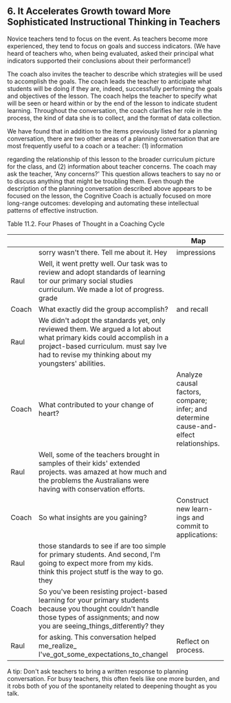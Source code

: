 ## 6. It Accelerates Growth toward More Sophisticated Instructional Thinking in Teachers

Novice teachers tend to focus on the event. As teachers become more experienced, they tend to focus on goals and success indicators. (We have heard of teachers who, when being evaluated, asked their principal what indicators supported their conclusions about their performance!)

The coach also invites the teacher to describe which strategies will be used to accomplish the goals. The coach leads the teacher to anticipate what students will be doing if they are, indeed, successfully performing the goals and objectives of the lesson. The coach helps the teacher to specify what will be seen or heard within or by the end of the lesson to indicate student learning. Throughout the conversation, the coach clarifies her role in the process, the kind of data she is to collect, and the format of data collection.

We have found that in addition to the items previously listed for a planning conversation, there are two other areas of a planning conversation that are most frequently useful to a coach or a teacher: (1) information

regarding the relationship of this lesson to the broader curriculum picture for the class, and (2) information about teacher concerns. The coach may ask the teacher, 'Any concerns?' This question allows teachers to say no or to discuss anything that might be troubling them. Even though the description of the planning conversation described above appears to be focused on the lesson, the Cognitive Coach is actually focused on more long-range outcomes: developing and automating these intellectual patterns of effective instruction.

Table 11.2. Four Phases of Thought in a Coaching Cycle

|       |                                                                                                                                                                                                                       | Map                                                                                    |
|-------|-----------------------------------------------------------------------------------------------------------------------------------------------------------------------------------------------------------------------|----------------------------------------------------------------------------------------|
|       | sorry wasn't there. Tell me about it. Hey                                                                                                                                                                             | impressions                                                                            |
| Raul  | Well, it went pretty well. Our task was to review and adopt standards of learning tor our primary social studies curriculum. We made a lot of progress. grade                                                         |                                                                                        |
| Coach | What   exactly did the group accomplish?                                                                                                                                                                              | and recall                                                                             |
| Raul  | We didn't adopt the standards yet, only reviewed them. We argued a lot about what primary kids could accomplish in a projøct-based curriculum. must say Ive had to revise my thinking about my youngsters' abilities. |                                                                                        |
| Coach | What contributed to your change of heart?                                                                                                                                                                             | Analyze causal factors, compare; infer; and determine cause-and- elfect relationships. |
| Raul  | Well, some of the teachers brought in samples of their kids' extended projects. was amazed at how much and the problems the Australians were having with conservation efforts.                                        |                                                                                        |
| Coach | So what insights are you gaining?                                                                                                                                                                                     | Construct new learn- ings and commit to applications:                                  |
| Raul  | those standards to see if are too simple for primary students. And second, l'm going to expect more from my kids. think this project stutf is the way to go. they                                                     |                                                                                        |
| Coach | So you've been resisting project-based learning for your primary students because you thought couldn't handle those types of assignments; and now you are seeing_things_ditferently? they                             |                                                                                        |
| Raul  | for   asking.  This conversation helped me_realize_ l've_got_some_expectations_to_changel                                                                                                                             | Reflect on process.                                                                    |

A tip: Don't ask teachers to bring a written response to planning conversation. For busy teachers, this often feels like one more burden, and it robs both of you of the spontaneity related to deepening thought as you talk.
